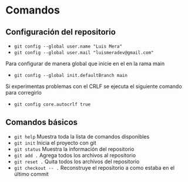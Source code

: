 # Comandos

## Configuración del repositorio

- `git config --global user.name "Luis Mera"`
- `git config --global user.mail "luismeradev@gmail.com"`

Para configurar de manera global que inicie en el en la rama main

- `git config --global init.defaultBranch main`

Si experimentas problemas con el CRLF se ejecuta el siguiente comando para corregirlo

- `git config core.autocrlf true`

## Comandos básicos

- `git help`    Muestra toda la lista de comandos disponibles
- `git init`    Inicia el proyecto con git
- `git status`  Muestra la información del repositorio  
- `git add .`   Agrega todos los archivos al repositorio
- `git reset .` Quita todos los archivos del repositorio
- `git checkout -- .`   Reconstruye el repositorio a como estaba en el último commit
